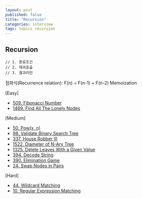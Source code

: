 ```yaml
---
layout: post
published: false
title: "Recursion"
categories: interview
tags: topics recursion
---
```


## Recursion

```
// 1. 종료조건
// 2. 재귀호출
// 3. 결과리턴
```

점화식(Recurrence relation): F(n) = F(n-1) + F(n-2)
Memoization

[Easy]
- [509. Fibonacci Number](/interview/2023/05/21/fibonacci-number/)
- [1469. Find All The Lonely Nodes](/interview/2023/04/19/find-all-the-lonely-nodes/)

[Medium]
- [50. Pow(x, n)](/interview/2023/05/21/powx-n/)
- [98. Validate Binary Search Tree](/interview/2023/05/21/validate-binary-search-tree/)
- [337. House Robber III](/interview/2023/05/21/house-robber-iii/)
- [1522. Diameter of N-Ary Tree](/interview/2023/05/21/diameter-of-n-ary-tree/)
- [1325. Delete Leaves With a Given Value](/interview/2023/05/21/delete-leaves-with-a-given-value/)
- [394. Decode String](/interview/2023/05/21/decode-string/)
- [390. Elimination Game](/interview/2023/05/21/elimination-game/)
- [24. Swap Nodes in Pairs](/interview/2023/05/06/swap-nodes-in-pairs/)

[Hard]
- [44. Wildcard Matching](/interview/2023/05/21/wildcard-matching/)
- [10. Regular Expression Matching](/interview/2023/05/21/regular-expression-matching/)